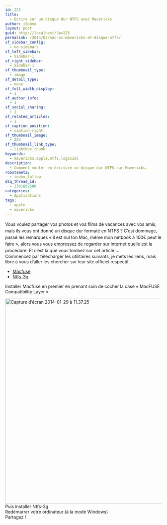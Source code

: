 ```yaml
---
id: 225
title:
  - Ecrire sur un disque dur NTFS avec Mavericks
author: iSebmo
layout: post
guid: http://localhost/?p=225
permalink: /2014/02/mac-os-mavericks-et-disque-ntfs/
sf_sidebar_config:
  - no-sidebars
sf_left_sidebar:
  - Sidebar-1
sf_right_sidebar:
  - Sidebar-1
sf_thumbnail_type:
  - image
sf_detail_type:
  - none
sf_full_width_display:
  - 1
sf_author_info:
  - 1
sf_social_sharing:
  - 1
sf_related_articles:
  - 1
sf_caption_position:
  - caption-right
sf_thumbnail_image:
  - 223
sf_thumbnail_link_type:
  - lightbox_thumb
keywords:
  - mavericks,apple,ntfs,logiciel
description:
  - Comment monter en écriture un disque dur NTFS sur Mavericks.
robotsmeta:
  - index,follow
dsq_thread_id:
  - 2301662580
categories:
  - Applications
tags:
  - apple
  - mavericks
---
```

<span style="line-height: 1.5em;">Vous voulez partager vos photos et vos films de vacances avec vos amis, mais ils vous ont donné un disque dur formaté en NTFS ? C&rsquo;est dommage, passé les remarques « il est nul ton Mac, même mon netbook à 100€ peut le faire », alors vous vous empressez de regarder sur internet quelle est la procédure. Et c&rsquo;est là que vous tombez sur cet article <img src="http://localhost/wp-includes/images/smilies/simple-smile.png" alt=":-)" class="wp-smiley" style="height: 1em; max-height: 1em;" /></span>  
Commencez par télécharger les utilitaires suivants, je mets les liens, mais libre à vous d&rsquo;aller les chercher sur leur site officiel respectif.

  * [Macfuse][1]
  * [Ntfs-3g][2]

Installer Macfuse en premier en prenant soin de cocher la case « MacFUSE Compatibility Layer »

[<img class="alignleft size-large wp-image-224" alt="Capture d’écran 2014-01-29 à 11.37.25" src="http://localhost/wp-content/uploads/2014/01/Capture-d’écran-2014-01-29-à-11.37.25-1024x716.png" width="940" height="657" />][3]  
Puis installer Ntfs-3g  
Redémarrer votre ordinateur (à la mode Windows)  
Partagez !

 [1]: www.localhost/upload/osxfuse-2.6.2.dmg
 [2]: www.localhost/upload/ntfs-3g-2010.10.2-macosx.dmg
 [3]: http://localhost/wp-content/uploads/2014/01/Capture-d’écran-2014-01-29-à-11.37.25.png